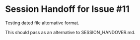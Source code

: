 # Session Handoff for Issue #11

Testing dated file alternative format.

This should pass as an alternative to SESSION_HANDOVER.md.
